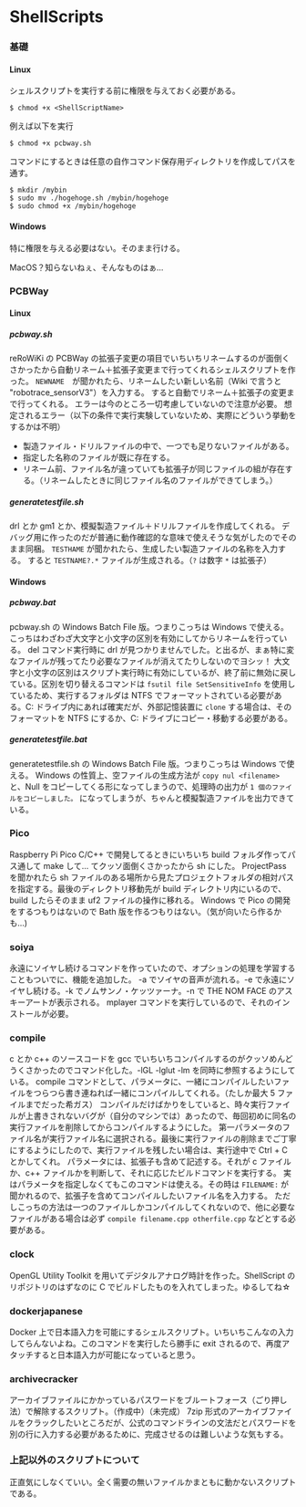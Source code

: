 # ShellScripts

### 基礎
#### Linux
シェルスクリプトを実行する前に権限を与えておく必要がある。
```
$ chmod +x <ShellScriptName>
```
例えば以下を実行
```
$ chmod +x pcbway.sh
```
コマンドにするときは任意の自作コマンド保存用ディレクトリを作成してパスを通す。
```
$ mkdir /mybin
$ sudo mv ./hogehoge.sh /mybin/hogehoge
$ sudo chmod +x /mybin/hogehoge
```
#### Windows
特に権限を与える必要はない。そのまま行ける。

MacOS？知らないねぇ、そんなものはぁ...


### PCBWay
#### Linux
##### pcbway.sh
reRoWiKi の PCBWay の拡張子変更の項目でいちいちリネームするのが面倒くさかったから自動リネーム＋拡張子変更まで行ってくれるシェルスクリプトを作った。
```NEWNAME```　が聞かれたら、リネームしたい新しい名前（Wiki で言うと "robotrace_sensorV3"）を入力する。
すると自動でリネーム＋拡張子の変更まで行ってくれる。
エラーは今のところ一切考慮していないので注意が必要。
想定されるエラー（以下の条件で実行実験していないため、実際にどういう挙動をするかは不明）
- 製造ファイル・ドリルファイルの中で、一つでも足りないファイルがある。
- 指定した名称のファイルが既に存在する。
- リネーム前、ファイル名が違っていても拡張子が同じファイルの組が存在する。（リネームしたときに同じファイル名のファイルができてしまう。）

##### generatetestfile.sh
drl とか gm1 とか、模擬製造ファイル＋ドリルファイルを作成してくれる。
デバッグ用に作ったのだが普通に動作確認的な意味で使えそうな気がしたのでそのまま同梱。
```TESTHAME``` が聞かれたら、生成したい製造ファイルの名称を入力する。
すると ```TESTNAME?.*``` ファイルが生成される。（```?``` は数字 ```*``` は拡張子）

#### Windows
##### pcbway.bat
pcbway.sh の Windows Batch File 版。つまりこっちは Windows で使える。
こっちはわざわざ大文字と小文字の区別を有効にしてからリネームを行っている。
del コマンド実行時に drl が見つかりませんでした。と出るが、まぁ特に変なファイルが残ってたり必要なファイルが消えてたりしないのでヨシッ！
大文字と小文字の区別はスクリプト実行時に有効にしているが、終了前に無効に戻している。区別を切り替えるコマンドは ```fsutil file SetSensitiveInfo``` を使用しているため、実行するフォルダは NTFS でフォーマットされている必要がある。C: ドライブ内にあれば確実だが、外部記憶装置に ```clone``` する場合は、そのフォーマットを NTFS にするか、C: ドライブにコピー・移動する必要がある。

##### generatetestfile.bat
generatetestfile.sh の Windows Batch File 版。つまりこっちは Windows で使える。
Windows の性質上、空ファイルの生成方法が ```copy nul <filename>``` と、Null をコピーしてくる形になってしまうので、処理時の出力が ```1 個のファイルをコピーしました。``` になってしまうが、ちゃんと模擬製造ファイルを出力できている。

### Pico
Raspberry Pi Pico C/C++ で開発してるときにいちいち build フォルダ作ってパス通して make して... てクッソ面倒くさかったから sh にした。
ProjectPass を聞かれたら sh ファイルのある場所から見たプロジェクトフォルダの相対パスを指定する。最後のディレクトリ移動先が build ディレクトリ内にいるので、build したらそのまま uf2 ファイルの操作に移れる。
Windows で Pico の開発をするつもりはないので Bath 版を作るつもりはない。（気が向いたら作るかも...)

### soiya
永遠にソイヤし続けるコマンドを作っていたので、オプションの処理を学習することもついでに、機能を追加した。
-a でソイヤの音声が流れる。-e で永遠にソイヤし続ける。-k でノムサンノ・ケッツァーナ。-n で THE NOM FACE のアスキーアートが表示される。
mplayer コマンドを実行しているので、それのインストールが必要。

### compile
c とか c++ のソースコードを gcc でいちいちコンパイルするのがクッソめんどうくさかったのでコマンド化した。-lGL -lglut -lm を同時に参照するようにしている。
compile コマンドとして、パラメータに、一緒にコンパイルしたいファイルをつらつら書き連ねれば一緒にコンパイルしてくれる。（たしか最大 5 ファイルまでだった希ガス）
コンパイルだけばかりをしていると、時々実行ファイルが上書きされないバグが（自分のマシンでは）あったので、毎回初めに同名の実行ファイルを削除してからコンパイルするようにした。
第一パラメータのファイル名が実行ファイル名に選択される。最後に実行ファイルの削除までご丁寧にするようにしたので、実行ファイルを残したい場合は、実行途中で Ctrl + C とかしてくれ。
パラメータには、拡張子も含めて記述する。それが c ファイルか、c++ ファイルかを判断して、それに応じたビルドコマンドを実行する。
実はパラメータを指定しなくてもこのコマンドは使える。その時は ```FILENAME:``` が聞かれるので、拡張子を含めてコンパイルしたいファイル名を入力する。
ただしこっちの方法は一つのファイルしかコンパイルしてくれないので、他に必要なファイルがある場合は必ず ```compile filename.cpp otherfile.cpp``` などとする必要がある。

### clock
OpenGL Utility Toolkit を用いてデジタルアナログ時計を作った。ShellScript のリポジトリのはずなのに C でビルドしたものを入れてしまった。ゆるしてね☆

### dockerjapanese
Docker 上で日本語入力を可能にするシェルスクリプト。いちいちこんなの入力してらんないよね。このコマンドを実行したら勝手に exit されるので、再度アタッチすると日本語入力が可能になっていると思う。

### archivecracker
アーカイブファイルにかかっているパスワードをブルートフォース（ごり押し法）で解除するスクリプト。（作成中）（未完成）
7zip 形式のアーカイブファイルをクラックしたいところだが、公式のコマンドラインの文法だとパスワードを別の行に入力する必要があるために、完成させるのは難しいような気もする。

### 上記以外のスクリプトについて
正直気にしなくていい。全く需要の無いファイルかまともに動かないスクリプトである。

